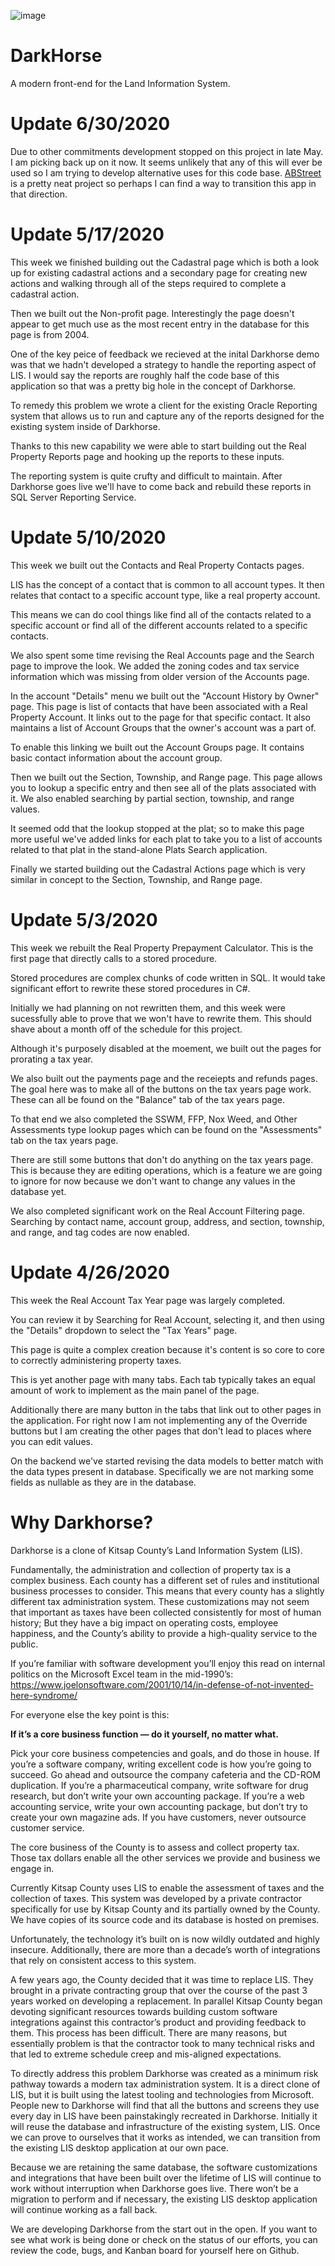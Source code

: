 ![image](https://user-images.githubusercontent.com/11726956/166070010-4bbdfb2c-ed4c-47eb-982b-a0d4ee4b2613.png)

# DarkHorse
 A modern front-end for the Land Information System.
 
# Update 6/30/2020
Due to other commitments development stopped on this project in late May. I am picking back up on it now. It seems unlikely that any of this will ever be used so I am trying to develop alternative uses for this code base. [ABStreet](https://github.com/dabreegster/abstreet) is a pretty neat project so perhaps I can find a way to transition this app in that direction.
 
# Update 5/17/2020
This week we finished building out the Cadastral page which is both a look up for existing cadastral actions and a secondary page for creating new actions and walking through all of the steps required to complete a cadastral action.

Then we built out the Non-profit page. Interestingly the page doesn't appear to get much use as the most recent entry in the database for this page is from 2004.

One of the key peice of feedback we recieved at the inital Darkhorse demo was that we hadn't developed a strategy to handle the reporting aspect of LIS. I would say the reports are roughly half the code base of this application so that was a pretty big hole in the concept of Darkhorse.

To remedy this problem we wrote a client for the existing Oracle Reporting system that allows us to run and capture any of the reports designed for the existing system inside of Darkhorse.

Thanks to this new capability we were able to start building out the Real Property Reports page and hooking up the reports to these inputs.

The reporting system is quite crufty and difficult to maintain. After Darkhorse goes live we'll have to come back and rebuild these reports in SQL Server Reporting Service.

# Update 5/10/2020
This week we built out the Contacts and Real Property Contacts pages.

LIS has the concept of a contact that is common to all account types. It then relates that contact to a specific account type, like a real property account.

This means we can do cool things like find all of the contacts related to a specific account or find all of the different accounts related to a specific contacts.

We also spent some time revising the Real Accounts page and the Search page to improve the look. We added the zoning codes and tax service information which was missing from older version of the Accounts page.

In the account "Details" menu we built out the "Account History by Owner" page. This page is list of contacts that have been associated with a Real Property Account. It links out to the page for that specific contact. It also maintains a list of Account Groups that the owner's account was a part of.

To enable this linking we built out the Account Groups page. It contains basic contact information about the account group.

Then we built out the Section, Township, and Range page. This page allows you to lookup a specific entry and then see all of the plats associated with it. We also enabled searching by partial section, township, and range values. 

It seemed odd that the lookup stopped at the plat; so to make this page more useful we've added links for each plat to take you to a list of accounts related to that plat in the stand-alone Plats Search application.

Finally we started building out the Cadastral Actions page which is very similar in concept to the Section, Township, and Range page.
 
# Update 5/3/2020
This week we rebuilt the Real Property Prepayment Calculator. This is the first page that directly calls to a stored procedure. 

Stored procedures are complex chunks of code written in SQL. It would take significant effort to rewrite these stored procedures in C#.

Initially we had planning on not rewritten them, and this week were sucessfully able to prove that we won't have to rewrite them. This should shave about a month off of the schedule for this project.

Although it's purposely disabled at the moement, we built out the pages for prorating a tax year.

We also built out the payments page and the receiepts and refunds pages. The goal here was to make all of the buttons on the tax years page work. These can all be found on the "Balance" tab of the tax years page.

To that end we also completed the SSWM, FFP, Nox Weed, and Other Assessments type lookup pages which can be found on the "Assessments" tab on the tax years page.

There are still some buttons that don't do anything on the tax years page. This is because they are editing operations, which is a feature we are going to ignore for now because we don't want to change any values in the database yet.

We also completed significant work on the Real Account Filtering page. Searching by contact name, account group, address, and section, township, and range, and tag codes are now enabled.

# Update 4/26/2020
This week the Real Account Tax Year page was largely completed.

You can review it by Searching for Real Account, selecting it, and then using the "Details" dropdown to select the "Tax Years" page.

This page is quite a complex creation because it's content is so core to core to correctly administering property taxes.

This is yet another page with many tabs. Each tab typically takes an equal amount of work to implement as the main panel of the page.

Additionally there are many button in the tabs that link out to other pages in the application. For right now I am not implementing any of the Override buttons but I am creating the other pages that don't lead to places where you can edit values.

On the backend we've started revising the data models to better match with the data types present in database. Specifically we are not marking some fields as nullable as they are in the database.

# Why Darkhorse?

Darkhorse is a clone of Kitsap County’s Land Information System (LIS).

Fundamentally, the administration and collection of property tax is a complex business. Each county has a different set of rules and institutional business processes to consider. This means that every county has a slightly different tax administration system. These customizations may not seem that important as taxes have been collected consistently for most of human history; But they have a big impact on operating costs, employee happiness, and the County’s ability to provide a high-quality service to the public.

If you’re familiar with software development you’ll enjoy this read on internal politics on the Microsoft Excel team in the mid-1990’s: https://www.joelonsoftware.com/2001/10/14/in-defense-of-not-invented-here-syndrome/

For everyone else the key point is this:

**If it’s a core business function — do it yourself, no matter what.**

Pick your core business competencies and goals, and do those in house. If you’re a software company, writing excellent code is how you’re going to succeed. Go ahead and outsource the company cafeteria and the CD-ROM duplication. If you’re a pharmaceutical company, write software for drug research, but don’t write your own accounting package. If you’re a web accounting service, write your own accounting package, but don’t try to create your own magazine ads. If you have customers, never outsource customer service.

The core business of the County is to assess and collect property tax. Those tax dollars enable all the other services we provide and business we engage in.

Currently Kitsap County uses LIS to enable the assessment of taxes and the collection of taxes. This system was developed by a private contractor specifically for use by Kitsap County and its partially owned by the County. We have copies of its source code and its database is hosted on premises.

Unfortunately, the technology it’s built on is now wildly outdated and highly insecure. Additionally, there are more than a decade’s worth of integrations that rely on consistent access to this system.

A few years ago, the County decided that it was time to replace LIS. They brought in a private contracting group that over the course of the past 3 years worked on developing a replacement. In parallel Kitsap County began devoting significant resources towards building custom software integrations against this contractor’s product and providing feedback to them.
This process has been difficult. There are many reasons, but essentially problem is that the contractor took to many technical risks and that led to extreme schedule creep and mis-aligned expectations.

To directly address this problem Darkhorse was created as a minimum risk pathway towards a modern tax administration system. It is a direct clone of LIS, but it is built using the latest tooling and technologies from Microsoft. People new to Darkhorse will find that all the buttons and screens they use every day in LIS have been painstakingly recreated in Darkhorse. Initially it will reuse the database and infrastructure of the existing system, LIS. Once we can prove to ourselves that it works as intended, we can transition from the existing LIS desktop application at our own pace.

Because we are retaining the same database, the software customizations and integrations that have been built over the lifetime of LIS will continue to work without interruption when Darkhorse goes live. There won’t be a migration to perform and if necessary, the existing LIS desktop application will continue working as a fall back.

We are developing Darkhorse from the start out in the open. If you want to see what work is being done or check on the status of our efforts, you can review the code, bugs, and Kanban board for yourself here on Github.
